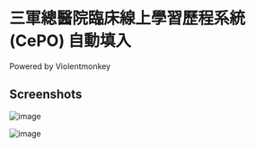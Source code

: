 # 三軍總醫院臨床線上學習歷程系統(CePO) 自動填入

Powered by Violentmonkey

## Screenshots

![image](https://github.com/user-attachments/assets/ac3f6641-44c5-4536-899e-94377afe3191)

![image](https://github.com/user-attachments/assets/b55f62dd-13ee-4835-ba12-376504070d7d)
